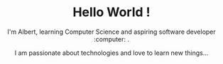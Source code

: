 ## <h1 align="center"> Hello World ! </h1>

<p align="center"> I'm Albert, learning Computer Science and aspiring software developer :computer: . </p>
<p align="center"> I am passionate about technologies and love to learn new things... </p>


